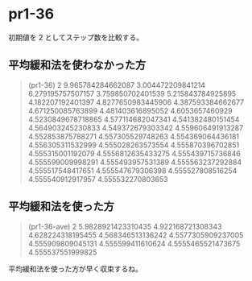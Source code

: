 # pr1-36

初期値を 2 としてステップ数を比較する。

## 平均緩和法を使わなかった方

> (pr1-36)
> 2
> 9.965784284662087
> 3.004472209841214
> 6.279195757507157
> 3.759850702401539
> 5.215843784925895
> 4.182207192401397
> 4.8277650983445906
> 4.387593384662677
> 4.671250085763899
> 4.481403616895052
> 4.6053657460929
> 4.5230849678718865
> 4.577114682047341
> 4.541382480151454
> 4.564903245230833
> 4.549372679303342
> 4.559606491913287
> 4.552853875788271
> 4.557305529748263
> 4.554369064436181
> 4.556305311532999
> 4.555028263573554
> 4.555870396702851
> 4.555315001192079
> 4.5556812635433275
> 4.555439715736846
> 4.555599009998291
> 4.555493957531389
> 4.555563237292884
> 4.555517548417651
> 4.555547679306398
> 4.555527808516254
> 4.555540912917957
> 4.555532270803653

## 平均緩和法を使った方

> (pr1-36-ave)
> 2
> 5.9828921423310435
> 4.922168721308343
> 4.628224318195455
> 4.568346513136242
> 4.5577305909237005
> 4.555909809045131
> 4.555599411610624
> 4.5555465521473675
> 4.555537551999825

平均緩和法を使った方が早く収束するね。
